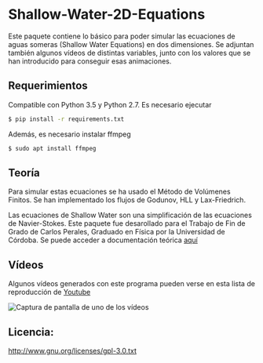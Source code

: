 # Shallow-Water-2D-Equations #

Este paquete contiene lo básico para poder simular las ecuaciones de aguas someras (Shallow Water Equations) en dos dimensiones. Se adjuntan también algunos vídeos de distintas variables, junto con los valores que se han introducido para conseguir esas animaciones.

## Requerimientos

Compatible con Python 3.5 y Python 2.7. Es necesario ejecutar

```bash
$ pip install -r requirements.txt
```

Además, es necesario instalar ffmpeg

```bash
$ sudo apt install ffmpeg
```

## Teoría

Para simular estas ecuaciones se ha usado el Método de Volúmenes Finitos. Se han implementado los flujos de Godunov, HLL y Lax-Friedrich.

Las ecuaciones de Shallow Water son una simplificación de las ecuaciones de Navier-Stokes. Este paquete fue desarollado para el Trabajo de Fin de Grado de Carlos Perales, Graduado en Física por la Universidad de Córdoba. Se puede acceder a documentación teórica [aquí](http://es.slideshare.net/CarlosPerales/estudio-y-simulacin-numrica-de-las-ecuaciones-de-aguas-someras)

## Vídeos

Algunos vídeos generados con este programa pueden verse en esta lista de reproducción de [Youtube](https://www.youtube.com/watch?v=ConQO-z8Ks4&list=PLkjZXk8AWCPW18dZUjr093jvvx3NUvY5l)

![Captura de pantalla de uno de los vídeos](https://i.ytimg.com/vi/DGDgrd9_KaM/hqdefault.jpg?sqp=-oaymwEXCNACELwBSFryq4qpAwkIARUAAIhCGAE=&rs=AOn4CLBGz09iFWEDhucirj-TqgW-kYh68A=centerme)

## Licencia:

http://www.gnu.org/licenses/gpl-3.0.txt
